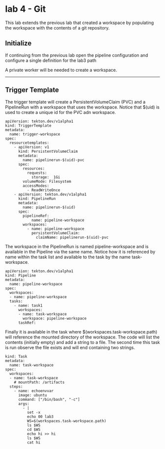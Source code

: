 # lab 4 - Git
This lab extends the previous lab that created a workspace by populating the workspace with the contents of a git repository.

## Initialize
If continuing from the previous lab open the pipeline configuration and configure a single definition for the lab3 path

A private worker will be needed to create a workspace.

---- ---

## Trigger Template
The trigger template will create a PersistentVolumeClaim (PVC) and a PipelineRun with a workspace that uses the workspace.  Notice that $(uid) is used to create a unique id for the PVC adn workspace.

```
apiVersion: tekton.dev/v1alpha1
kind: TriggerTemplate
metadata:
  name: trigger-workspace
spec:
  resourcetemplates:
    - apiVersion: v1
      kind: PersistentVolumeClaim
      metadata:
        name: pipelinerun-$(uid)-pvc
      spec:
        resources:
          requests:
            storage:  1Gi
        volumeMode: Filesystem
        accessModes:
          - ReadWriteOnce
    - apiVersion: tekton.dev/v1alpha1
      kind: PipelineRun
      metadata:
        name: pipelinerun-$(uid)
      spec:
        pipelineRef:
            name: pipeline-workspace
        workspaces:
          - name: pipeline-workspace
            persistentVolumeClaim:
              claimName: pipelinerun-$(uid)-pvc

```

The workspace in the PipelineRun is named pipeline-workspace and is available in the Pipeline via the same name.  Notice how it is referenced by name within the task list and available to the task by the name task-workspace.
```
apiVersion: tekton.dev/v1alpha1
kind: Pipeline
metadata:
  name: pipeline-workspace
spec:
  workspaces:
  - name: pipeline-workspace
  tasks:
    - name: task1
      workspaces:
      - name: task-workspace
        workspace: pipeline-workspace          
      taskRef:
```
Finally it is available in the task where $(workspaces.task-workspace.path) will reference the mounted directory of the workspace. The code will list the contents (initially empty) and add a string to a file.  The second time this task is run observe the file exists and will end containing two strings.
```
kind: Task
metadata:
  name: task-workspace
spec:
  workspaces:
  - name: task-workspace 
    # mountPath: /artifacts   
  steps:
    - name: echoenvvar
      image: ubuntu
      command: ["/bin/bash", "-c"]
      args:
        - |
          set -x
          echo 00 lab3
          WS=$(workspaces.task-workspace.path)
          ls $WS
          cd $WS
          echo hi >> hi
          ls $WS
          cat hi
```
